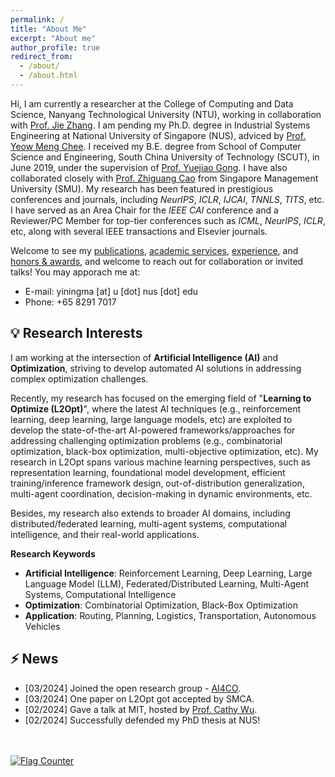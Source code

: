 ```yaml
---
permalink: /
title: "About Me"
excerpt: "About me"
author_profile: true
redirect_from: 
  - /about/
  - /about.html
---
```


Hi, I am currently a researcher at the College of Computing and Data Science, Nanyang Technological University (NTU), working in collaboration with [Prof. Jie Zhang](https://personal.ntu.edu.sg/zhangj/). I am pending my Ph.D. degree in Industrial Systems Engineering at National University of Singapore (NUS), adviced by [Prof. Yeow Meng Chee](https://ymchee66.github.io/home/). I received my B.E. degree from School of Computer Science and Engineering, South China University of Technology (SCUT), in June 2019, under the supervision of [Prof. Yuejiao Gong](https://scholar.google.com/citations?user=Mi0Zu3IAAAAJ&hl=en). I have also collaborated closely with [Prof. Zhiguang Cao](https://zhiguangcaosg.github.io/) from Singapore Management University (SMU). My research has been featured in prestigious conferences and journals, including *NeurIPS*, *ICLR*, *IJCAI*, *TNNLS*, *TITS*, etc. I have served as an Area Chair for the *IEEE CAI* conference and a Reviewer/PC Member for top-tier conferences such as *ICML*, *NeurIPS*, *ICLR*, etc, along with several IEEE transactions and Elsevier journals.

Welcome to see my [publications](https://yining043.github.io/publications/), [academic services](https://yining043.github.io/service/), [experience](https://yining043.github.io/experience/), and [honors & awards](https://yining043.github.io/honors/), and welcome to reach out for collaboration or invited talks! You may apporach me at:
* E-mail: yiningma [at] u [dot] nus [dot] edu
* Phone: +65 8291 7017


💡 Research Interests
-----
I am working at the intersection of **Artificial Intelligence (AI)** and **Optimization**, striving to develop automated AI solutions in addressing complex optimization challenges. 

Recently, my research has focused on the emerging field of "**Learning to Optimize (L2Opt)**", where the latest AI techniques (e.g., reinforcement learning, deep learning, large language models, etc) are exploited to develop the state-of-the-art AI-powered frameworks/approaches for addressing challenging optimization problems (e.g., combinatorial optimization, black-box optimization, multi-objective optimization, etc). My research in L2Opt spans various machine learning perspectives, such as representation learning, foundational model development, efficient training/inference framework design, out-of-distribution generalization, multi-agent coordination, decision-making in dynamic environments, etc.

Besides, my research also extends to broader AI domains, including distributed/federated learning, multi-agent systems, computational intelligence, and their real-world applications.

**Research Keywords**
- **Artificial Intelligence**: Reinforcement Learning, Deep Learning, Large Language Model (LLM), Federated/Distributed Learning, Multi-Agent Systems, Computational Intelligence
- **Optimization**: Combinatorial Optimization, Black-Box Optimization
- **Application**: Routing, Planning, Logistics, Transportation, Autonomous Vehicles

⚡ News
-----
* [03/2024] Joined the open research group - [AI4CO](https://github.com/ai4co).
* [03/2024] One paper on L2Opt got accepted by SMCA.
* [02/2024] Gave a talk at MIT, hosted by [Prof. Cathy Wu](http://www.wucathy.com/blog/).
* [02/2024] Successfully defended my PhD thesis at NUS!

<br/>
<br>
<a href="https://info.flagcounter.com/kHt2"><img src="https://s01.flagcounter.com/count2/kHt2/bg_FFFFFF/txt_000000/border_CCCCCC/columns_2/maxflags_10/viewers_0/labels_0/pageviews_0/flags_0/percent_0/" alt="Flag Counter" border="0"></a>
